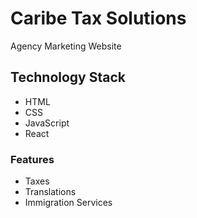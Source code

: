 # Caribe Tax Solutions

Agency Marketing Website

## Technology Stack

- HTML
- CSS
- JavaScript
- React

### Features

- Taxes
- Translations
- Immigration Services
